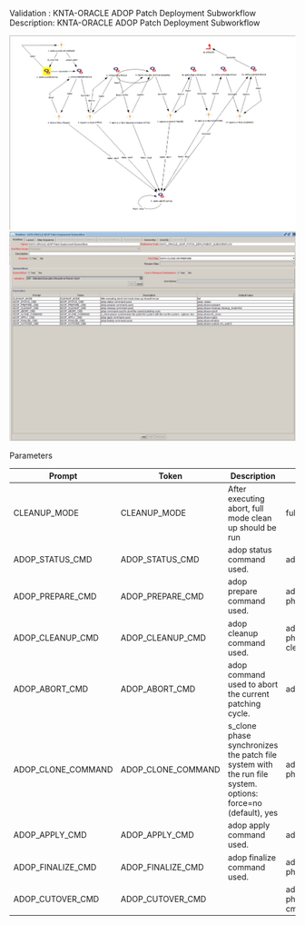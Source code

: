 
Validation : KNTA-ORACLE ADOP Patch Deployment Subworkflow
Description: KNTA-ORACLE ADOP Patch Deployment Subworkflow
  
<img src="./KNTA-ORACLE ADOP Patch Deployment Subworkflow_layout.PNG" width=800/>
<img src="./KNTA-ORACLE ADOP Patch Deployment Subworkflow.PNG" width=800/>

Parameters

|Prompt|   Token                                          | Description                       | Default Value|
|--------------------|--------------------------------|-----------------------------|-------------------------------|
|CLEANUP_MODE|CLEANUP_MODE|After executing abort, full mode clean up should be run|full|
|ADOP_STATUS_CMD|ADOP_STATUS_CMD|adop status command used.|adop -status|
|ADOP_PREPARE_CMD|ADOP_PREPARE_CMD|adop prepare command used.|adop phase=prepare|
|ADOP_CLEANUP_CMD|ADOP_CLEANUP_CMD|adop cleanup command used.|adop phase=cleanup cleanup_mode=full|
|ADOP_ABORT_CMD|ADOP_ABORT_CMD|adop command used to abort the current patching cycle.|adop phase=abort|
|ADOP_CLONE_COMMAND|ADOP_CLONE_COMMAND|s_clone phase synchronizes the patch file system with the run file system.  options: force=no (default), yes|adop phase=fs_clone|
|ADOP_APPLY_CMD|ADOP_APPLY_CMD|adop apply command used.|adop phase=apply|
|ADOP_FINALIZE_CMD|ADOP_FINALIZE_CMD|adop finalize command used.|adop phase=finalize|
|ADOP_CUTOVER_CMD|ADOP_CUTOVER_CMD||adop phase=cutover cm_wait=5|